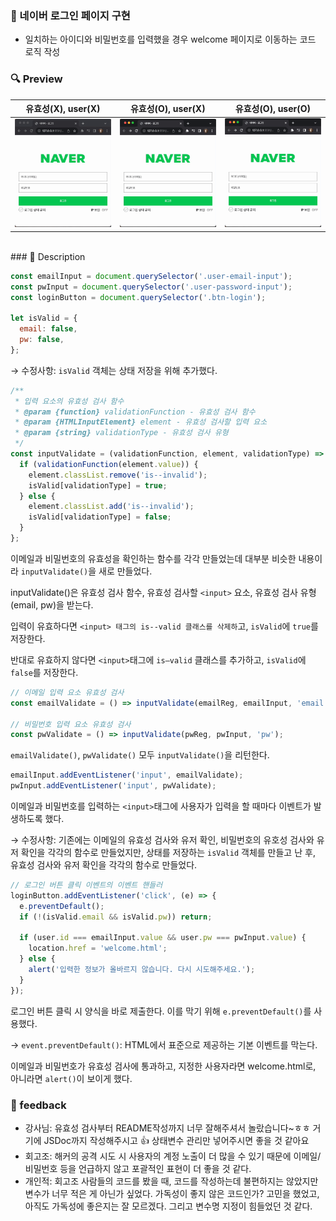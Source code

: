 ### 📌 네이버 로그인 페이지 구현

- 일치하는 아이디와 비밀번호를 입력했을 경우 welcome 페이지로 이동하는 코드 로직 작성
  <br />

### 🔍 Preview

|                유효성(X), user(X)                |                유효성(O), user(X)                |              유효성(O), user(O)               |
| :----------------------------------------------: | :----------------------------------------------: | :-------------------------------------------: |
| <img src='./assets/readme-img/wrong-form.gif' /> | <img src='./assets/readme-img/wrong-user.gif' /> | <img src="./assets/readme-img/success.gif" /> |

<br />
### 📝 Description

```jsx
const emailInput = document.querySelector('.user-email-input');
const pwInput = document.querySelector('.user-password-input');
const loginButton = document.querySelector('.btn-login');

let isValid = {
  email: false,
  pw: false,
};
```

→ 수정사항: `isValid` 객체는 상태 저장을 위해 추가했다.

```jsx
/**
 * 입력 요소의 유효성 검사 함수
 * @param {function} validationFunction - 유효성 검사 함수
 * @param {HTMLInputElement} element - 유효성 검사할 입력 요소
 * @param {string} validationType - 유효성 검사 유형
 */
const inputValidate = (validationFunction, element, validationType) => {
  if (validationFunction(element.value)) {
    element.classList.remove('is--invalid');
    isValid[validationType] = true;
  } else {
    element.classList.add('is--invalid');
    isValid[validationType] = false;
  }
};
```

이메일과 비밀번호의 유효성을 확인하는 함수를 각각 만들었는데 대부분 비슷한 내용이라 `inputValidate()`을 새로 만들었다.

inputValidate()은 유효성 검사 함수, 유효성 검사할 `<input>` 요소, 유효성 검사 유형(email, pw)을 받는다.

입력이 유효하다면 `<input> 태그의 is--valid 클래스를 삭제하`고, `isValid`에 `true`를 저장한다.

반대로 유효하지 않다면 `<input>`태그에 `is—valid` 클래스를 추가하고, `isValid`에 `false`를 저장한다.

```jsx
// 이메일 입력 요소 유효성 검사
const emailValidate = () => inputValidate(emailReg, emailInput, 'email');

// 비밀번호 입력 요소 유효성 검사
const pwValidate = () => inputValidate(pwReg, pwInput, 'pw');
```

`emailValidate()`, `pwValidate()` 모두 `inputValidate()`을 리턴한다.

```jsx
emailInput.addEventListener('input', emailValidate);
pwInput.addEventListener('input', pwValidate);
```

이메일과 비밀번호를 입력하는 `<input>`태그에 사용자가 입력을 할 때마다 이벤트가 발생하도록 했다.

→ 수정사항: 기존에는 이메일의 유효성 검사와 유저 확인, 비밀번호의 유호성 검사와 유저 확인을 각각의 함수로 만들었지만, 상태를 저장하는 `isValid` 객체를 만들고 난 후, 유효성 검사와 유저 확인을 각각의 함수로 만들었다.

```jsx
// 로그인 버튼 클릭 이벤트의 이벤트 핸들러
loginButton.addEventListener('click', (e) => {
  e.preventDefault();
  if (!(isValid.email && isValid.pw)) return;

  if (user.id === emailInput.value && user.pw === pwInput.value) {
    location.href = 'welcome.html';
  } else {
    alert('입력한 정보가 올바르지 않습니다. 다시 시도해주세요.');
  }
});
```

로그인 버튼 클릭 시 양식을 바로 제출한다. 이를 막기 위해 `e.preventDefault()`를 사용했다.

→ `event.preventDefault()`: HTML에서 표준으로 제공하는 기본 이벤트를 막는다.

이메일과 비밀번호가 유효성 검사에 통과하고, 지정한 사용자라면 welcome.html로, 아니라면 `alert()`이 보이게 했다.

### 📌 feedback

- 강사님: 유효성 검사부터 README작성까지 너무 잘해주셔서 놀랐습니다~ㅎㅎ 거기에 JSDoc까지 작성해주시고 👍 상태변수 관리만 넣어주시면 좋을 것 같아요
- 회고조: 해커의 공격 시도 시 사용자의 계정 노출이 더 많을 수 있기 때문에 이메일/비밀번호 등을 언급하지 않고 포괄적인 표현이 더 좋을 것 같다.
- 개인적: 회고조 사람들의 코드를 봤을 때, 코드를 작성하는데 불편하지는 않았지만 변수가 너무 적은 게 아닌가 싶었다. 가독성이 좋지 않은 코드인가? 고민을 했었고, 아직도 가독성에 좋은지는 잘 모르겠다. 그리고 변수명 지정이 힘들었던 것 같다.
